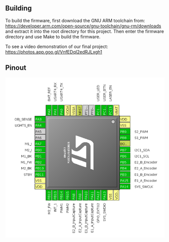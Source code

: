 ## Building

To build the firmware, first download the GNU ARM toolchain from: https://developer.arm.com/open-source/gnu-toolchain/gnu-rm/downloads and extract it into the root directory for this project. Then enter the firmware directory and use Make to build the firmware.

To see a video demonstration of our final project: https://photos.app.goo.gl/VnfEDqI2edRJLxgh1

## Pinout

![STMF071CBTx pinout](/Documentation/MCU_Pinout.png)
